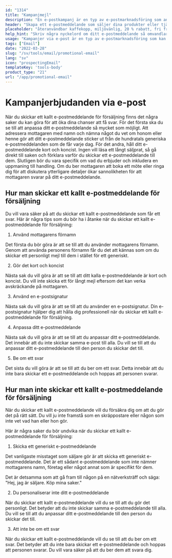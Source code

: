 ```yaml
---
id: "1314"
title: "Kampanjmejl"
description: "En e-postkampanj är en typ av e-postmarknadsföring som används för att marknadsföra produkter eller tjänster. E-postkampanjer skickas ofta till en lista med prenumeranter och kan användas för att marknadsföra försäljning, evenemang eller nya produkter. E-postkampanjer kan också användas för att bygga upp relationer med kunder eller för att odla lojalitet."
header: "Skapa ett e-postmeddelande som säljer dina produkter eller tjänster."
placeholder: "återanvändbar kaffekopp, miljövänlig, 20 % rabatt, fri frakt"
help_hint: "Skriv några nyckelord om ditt e-postmeddelande så omvandlar vi det till ett kampanjmeddelande."
usage: "Kampanjer via e-post är en typ av e-postmarknadsföring som kan användas för att marknadsföra försäljning, evenemang eller nya produkter. Följande generator kan hjälpa dig att utforma och brainstromera ett kampanjmejl som är nära kopplat till ditt varumärke."
tags: ["Email"]
date: "2022-03-28"
slug: "/sv/tools/email/promotional-email"
lang: "sv"
icon: "prospectingEmail"
templateKey: 'tools-body'
product_type: "21"
url: "/app/promotional-email"
---
```


# Kampanjerbjudanden via e-post

När du skickar ett kallt e-postmeddelande för försäljning finns det några saker du kan göra för att öka dina chanser att få svar. För det första ska du se till att anpassa ditt e-postmeddelande så mycket som möjligt. Att adressera mottagaren med namn och nämna något du vet om honom eller henne gör att ditt e-postmeddelande sticker ut från de hundratals generiska e-postmeddelanden som de får varje dag. För det andra, håll ditt e-postmeddelande kort och koncist. Ingen vill läsa ett långt säljprat, så gå direkt till saken och förklara varför du skickar ett e-postmeddelande till dem. Slutligen bör du vara specifik om vad du erbjuder och inkludera en uppmaning till handling. Om du ber mottagaren att boka ett möte eller ringa dig för att diskutera ytterligare detaljer ökar sannolikheten för att mottagaren svarar på ditt e-postmeddelande.

## Hur man skickar ett kallt e-postmeddelande för försäljning

Du vill vara säker på att du skickar ett kallt e-postmeddelande som får ett svar. Här är några tips som du bör ha i åtanke när du skickar ett kallt e-postmeddelande för försäljning:

1. Använd mottagarens förnamn

Det första du bör göra är att se till att du använder mottagarens förnamn. Genom att använda personens förnamn får du det att kännas som om du skickar ett personligt mejl till dem i stället för ett generiskt.

2. Gör det kort och koncist

Nästa sak du vill göra är att se till att ditt kalla e-postmeddelande är kort och koncist. Du vill inte skicka ett för långt mejl eftersom det kan verka avskräckande på mottagaren.

3. Använd en e-postsignatur

Nästa sak du vill göra är att se till att du använder en e-postsignatur. Din e-postsignatur hjälper dig att hålla dig professionell när du skickar ett kallt e-postmeddelande för försäljning.

4. Anpassa ditt e-postmeddelande

Nästa sak du vill göra är att se till att du anpassar ditt e-postmeddelande. Det innebär att du inte skickar samma e-post till alla. Du vill se till att du anpassar ditt e-postmeddelande till den person du skickar det till.

5. Be om ett svar

Det sista du vill göra är att se till att du ber om ett svar. Detta innebär att du inte bara skickar ett e-postmeddelande och hoppas att personen svarar.

## Hur man inte skickar ett kallt e-postmeddelande för försäljning

När du skickar ett kallt e-postmeddelande vill du försäkra dig om att du gör det på rätt sätt. Du vill ju inte framstå som en skräppostare eller någon som inte vet vad han eller hon gör.

Här är några saker du bör undvika när du skickar ett kallt e-postmeddelande för försäljning:

1. Skicka ett generiskt e-postmeddelande

Det vanligaste misstaget som säljare gör är att skicka ett generiskt e-postmeddelande. Det är ett sådant e-postmeddelande som inte nämner mottagarens namn, företag eller något annat som är specifikt för dem.

Det är detsamma som att gå fram till någon på en nätverksträff och säga: "Hej, jag är säljare. Köp mina saker."

2. Du personaliserar inte ditt e-postmeddelande

När du skickar ett kallt e-postmeddelande vill du se till att du gör det personligt. Det betyder att du inte skickar samma e-postmeddelande till alla. Du vill se till att du anpassar ditt e-postmeddelande till den person du skickar det till.

3. Att inte be om ett svar

När du skickar ett kallt e-postmeddelande vill du se till att du ber om ett svar. Det betyder att du inte bara skickar ett e-postmeddelande och hoppas att personen svarar. Du vill vara säker på att du ber dem att svara dig.
